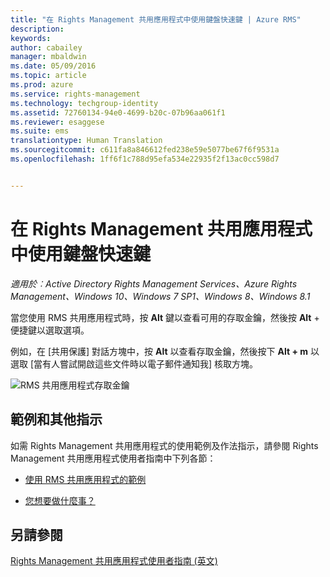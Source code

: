 ```yaml
---
title: "在 Rights Management 共用應用程式中使用鍵盤快速鍵 | Azure RMS"
description: 
keywords: 
author: cabailey
manager: mbaldwin
ms.date: 05/09/2016
ms.topic: article
ms.prod: azure
ms.service: rights-management
ms.technology: techgroup-identity
ms.assetid: 72760134-94e0-4699-b20c-07b96aa061f1
ms.reviewer: esaggese
ms.suite: ems
translationtype: Human Translation
ms.sourcegitcommit: c611fa8a846612fed238e59e5077be67f6f9531a
ms.openlocfilehash: 1ff6f1c788d95efa534e22935f2f13ac0cc598d7


---
```


# 在 Rights Management 共用應用程式中使用鍵盤快速鍵

*適用於︰Active Directory Rights Management Services、Azure Rights Management、Windows 10、Windows 7 SP1、Windows 8、Windows 8.1*

當您使用 RMS 共用應用程式時，按 **Alt** 鍵以查看可用的存取金鑰，然後按 **Alt** + 便捷鍵以選取選項。

例如，在 [共用保護] 對話方塊中，按 **Alt** 以查看存取金鑰，然後按下 **Alt + m** 以選取 [當有人嘗試開啟這些文件時以電子郵件通知我] 核取方塊。

![RMS 共用應用程式存取金鑰](../media/ADRMS_MSRMSApp_AccessKeys.png)

## 範例和其他指示
如需 Rights Management 共用應用程式的使用範例及作法指示，請參閱 Rights Management 共用應用程式使用者指南中下列各節：

-   [使用 RMS 共用應用程式的範例](sharing-app-user-guide.md#examples-for-using-the-rms-sharing-application)

-   [您想要做什麼事？](sharing-app-user-guide.md#what-do-you-want-to-do-)

## 另請參閱
[Rights Management 共用應用程式使用者指南 (英文)](sharing-app-user-guide.md)



<!--HONumber=Jun16_HO4-->


